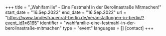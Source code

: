 +++
title = "„Wahlfamilie“ - Eine Festmahl in der Berolinastraße Mitmachen!"
start_date = "16.Sep.2022"
end_date = "16.Sep.2022"
url = "https://www.landesfrauenrat-berlin.de/veranstaltungen-in-berlin/?event_id1=6165"
identifier = "wahlfamilie-eine-festmahl-in-der-berolinastraße-mitmachen"
type = "event"
languages = []
[contact]
+++